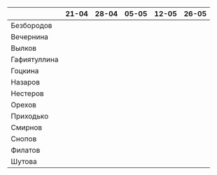 |              	| 21-04	| 28-04	| 05-05	| 12-05	| 26-05 |
|--------------	|-----	|-----	|-----	|-----  |-----  |
| Безбородов   	|     	|     	|      	|     	|   	  |
| Вечернина    	|     	|     	|   	  |     	|   	  |
| Вылков       	|     	|     	|     	|     	|   	  |
| Гафиятуллина 	|     	|     	|     	|     	|   	  |
| Гоцкина      	|     	|     	|     	|     	|   	  |
| Назаров      	|     	|     	|     	|     	|   	  |
| Нестеров     	|     	|     	|     	|     	|   	  |
| Орехов       	|     	|     	|     	|     	|   	  |
| Приходько    	|     	|     	|     	|     	|   	  |
| Смирнов      	|     	|     	|     	|     	|   	  |
| Снопов       	|     	|     	|     	|     	|   	  |
| Филатов      	|     	|     	|     	|     	|   	  |
| Шутова       	|     	|     	|     	|     	|   	  |
